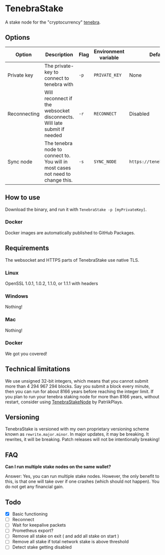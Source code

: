 # TenebraStake

A stake node for the "cryptocurrency" [tenebra](https://tenebra.lil.gay).

## Options

| Option       | Description                                                                     | Flag | Environment variable | Default                   |
|--------------|---------------------------------------------------------------------------------|------|----------------------|---------------------------|
| Private key  | The private-key to connect to tenebra with                                      | `-p` | `PRIVATE_KEY`        | None                      |
| Reconnecting | Will reconnect if the websocket disconnects. Will late submit if needed         | `-r` | `RECONNECT`          | Disabled                  |
| Sync node    | The tenebra node to connect to. You will in most cases not need to change this. | `-s` | `SYNC_NODE`          | `https://tenebra.lil.gay` |

## How to use

Download the binary, and run it with `TenebraStake -p [myPrivateKey]`.

### Docker

Docker images are automatically published to GitHub Packages.

## Requirements

The websocket and HTTPS parts of TenebraStake use native TLS.

### Linux

OpenSSL 1.0.1, 1.0.2, 1.1.0, or 1.1.1 with headers

### Windows

Nothing!

### Mac

Nothing!

### Docker

We got you covered!

## Technical limitations

We use unsigned 32-bit integers, which means that you cannot submit more than 4 294 967 294 blocks.
Say you submit a block every minute, then you can run for about 8166 years before reaching the integer limit.
If you plan to run your tenebra staking node for more than 8166 years, without restart, consider using [TenebraStakeNode](https://github.com/PatriikPlays/tenebrastakenode/) by PatriikPlays.

## Versioning

TenebraStake is versioned with my own proprietary versioning scheme known as `rewrite.major.minor`.
In major updates, it may be breaking. It rewrites, it will be breaking. Patch releases will not be intentionally breaking!

## FAQ

**Can I run multiple stake nodes on the same wallet?**

Answer: Yes, you can run multiple stake nodes. However, the only benefit to this, is that one will take over if one crashes (which should not happen).
You do not get any financial gain.

## Todo

- [x] Basic functioning
- [ ] Reconnect
- [ ] Wait for keepalive packets
- [ ] Prometheus export?
- [ ] Remove all stake on exit ( and add all stake on start )
- [ ] Remove all stake if total network stake is above threshold
- [ ] Detect stake getting disabled
